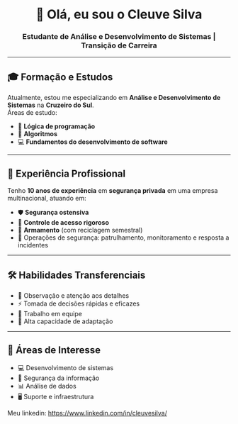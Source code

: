 <!-- Banner de apresentação -->
<h1 align="center">👋 Olá, eu sou o Cleuve Silva</h1>
<h3 align="center">Estudante de Análise e Desenvolvimento de Sistemas | Transição de Carreira</h3>

---

## 🎓 Formação e Estudos
Atualmente, estou me especializando em **Análise e Desenvolvimento de Sistemas** na **Cruzeiro do Sul**.  
Áreas de estudo:
- 🧠 **Lógica de programação**
- 🔢 **Algoritmos**
- 💻 **Fundamentos do desenvolvimento de software**

---

## 💼 Experiência Profissional
Tenho **10 anos de experiência** em **segurança privada** em uma empresa multinacional, atuando em:
- 🛡 **Segurança ostensiva**
- 🔑 **Controle de acesso rigoroso**
- 🔫 **Armamento** (com reciclagem semestral)
- 🚓 Operações de segurança: patrulhamento, monitoramento e resposta a incidentes

---

## 🛠 Habilidades Transferenciais
- 👀 Observação e atenção aos detalhes  
- ⚡ Tomada de decisões rápidas e eficazes  
- 🤝 Trabalho em equipe  
- 🔄 Alta capacidade de adaptação  

---

## 📌 Áreas de Interesse
- 💻 Desenvolvimento de sistemas  
- 🔐 Segurança da informação  
- 📊 Análise de dados  
- 🖥 Suporte e infraestrutura  


Meu linkedin: https://www.linkedin.com/in/cleuvesilva/
